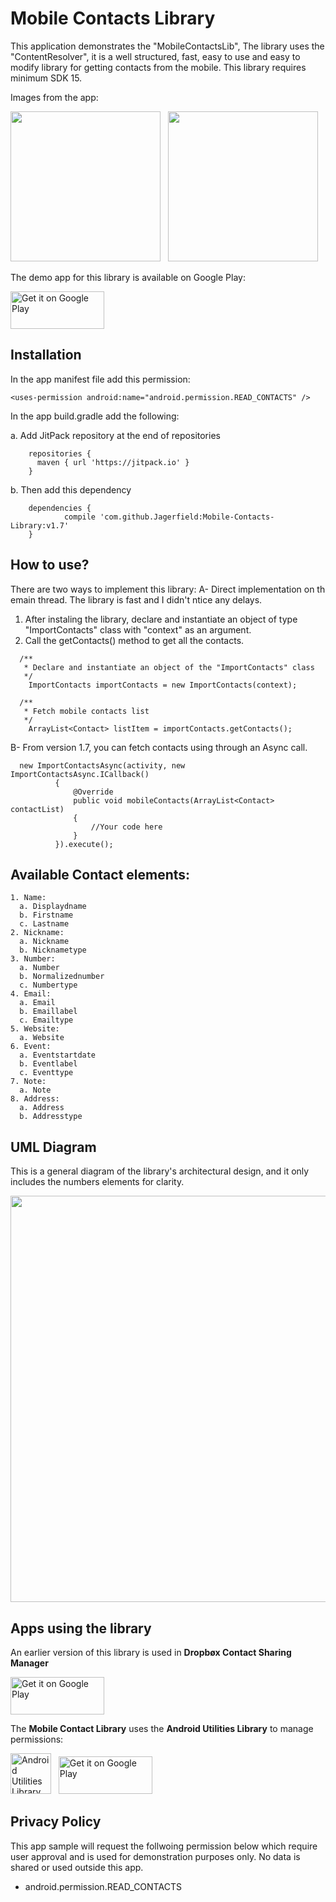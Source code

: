 # Mobile Contacts Library

This application demonstrates the "MobileContactsLib", The library uses the "ContentResolver", it is a well structured, fast, easy to use and easy to modify library for getting contacts from the mobile. This library requires minimum SDK 15.

Images from the app:

<img src="https://github.com/Jagerfield/Mobile-Contacts-Library/blob/master/Snapshots/Screenshot_ContactList.png" width="240"/> &#160;
<img src="https://github.com/Jagerfield/Mobile-Contacts-Library/blob/master/Snapshots/Screenshot_ContactDetails.png" width="240"/>


The demo app for this library is available on Google Play:

<a href='https://play.google.com/store/apps/details?id=jagerfield.mobilecontactslibrary'><img alt='Get it on Google Play' src='https://play.google.com/intl/en_us/badges/images/generic/en_badge_web_generic.png' width="150" height="60"/></a>


## Installation

In the app manifest file add this permission: 

  ```
  <uses-permission android:name="android.permission.READ_CONTACTS" />
  ``` 
In the app build.gradle add the following:

  a. Add JitPack repository at the end of repositories 

```
    repositories {
      maven { url 'https://jitpack.io' }
    }
 ```
 
  b. Then add this dependency
 
```
    dependencies {
	        compile 'com.github.Jagerfield:Mobile-Contacts-Library:v1.7'
	}
```

## How to use?
There are two ways to implement this library:
A- Direct implementation on th emain thread. The library is fast and I didn't ntice any delays.
  1. After instaling the library, declare and instantiate an object of type "ImportContacts" class with "context" as an argument.
  2. Call the getContacts() method to get all the contacts.
  
  ```
    /**
     * Declare and instantiate an object of the "ImportContacts" class
     */
      ImportContacts importContacts = new ImportContacts(context);

    /**
     * Fetch mobile contacts list
     */
      ArrayList<Contact> listItem = importContacts.getContacts();   
  ```
  B- From version 1.7, you can fetch contacts using through an Async call.
  
  ```
    new ImportContactsAsync(activity, new ImportContactsAsync.ICallback()
            {
                @Override
                public void mobileContacts(ArrayList<Contact> contactList)
                {
                    //Your code here
                }
            }).execute();
  ```

## Available Contact elements:

  ```
  1. Name: 
    a. Displaydname
    b. Firstname
    c. Lastname
  2. Nickname: 
    a. Nickname
    b. Nicknametype
  3. Number: 
    a. Number
    b. Normalizednumber
    c. Numbertype
  4. Email: 
    a. Email
    b. Emaillabel
    c. Emailtype
  5. Website:
    a. Website
  6. Event:
    a. Eventstartdate
    b. Eventlabel
    c. Eventtype
  7. Note:
    a. Note
  8. Address:
    a. Address
    b. Addresstype
  ```

## UML Diagram

This is a general diagram of the library's architectural design, and it only includes the numbers elements for clarity. 

<img src="https://github.com/Jagerfield/Mobile-Contacts-Library/blob/master/Snapshots/ContactLib_UML.PNG" width="650">

## Apps using the library
 An earlier version of this library is used in **Dropbøx Contact Sharing Manager**

<a href='https://play.google.com/store/apps/details?id=jagerfield.dcm'><img alt='Get it on Google Play' src='https://play.google.com/intl/en_us/badges/images/generic/en_badge_web_generic.png' width="150" height="60"/></a>

The **Mobile Contact Library** uses the **Android Utilities Library** to manage permissions:

<a href='https://github.com/Jagerfield/Android-Utilities-Library'><img alt='Android Utilities Library' src="https://github.com/Jagerfield/Mobile-Contacts-Library/blob/master/Snapshots/Octocat.png" width="65"/></a> &#160; <a href='https://play.google.com/store/apps/details?id=jagerfield.utilities'><img alt='Get it on Google Play' src='https://play.google.com/intl/en_us/badges/images/generic/en_badge_web_generic.png' width="150" height="60"/></a>


## Privacy Policy

This app sample will request the follwoing permission below which require user approval and is used for demonstration purposes only. No data is shared or used outside this app.

* android.permission.READ_CONTACTS

